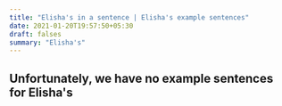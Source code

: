 ```yaml
---
title: "Elisha's in a sentence | Elisha's example sentences"
date: 2021-01-20T19:57:50+05:30
draft: falses
summary: "Elisha's"
---
```

## Unfortunately, we have no example sentences for Elisha's                 
